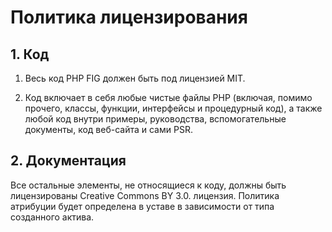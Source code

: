 Политика лицензирования
==================

## 1. Код

1. Весь код PHP FIG должен быть под лицензией MIT.

2. Код включает в себя любые чистые файлы PHP (включая, помимо прочего, классы,
   функции, интерфейсы и процедурный код), а также любой код внутри
   примеры, руководства, вспомогательные документы, код веб-сайта и сами PSR.

## 2. Документация

Все остальные элементы, не относящиеся к коду, должны быть лицензированы Creative Commons BY 3.0.
лицензия. Политика атрибуции будет определена в уставе в зависимости от типа
созданного актива.
